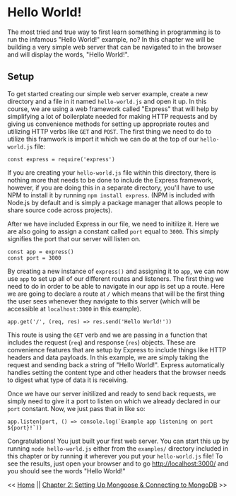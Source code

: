 # Hello World!

The most tried and true way to first learn something in programming is to run the infamous "Hello World!" example, no? In this chapter we will be building a very simple web server that can be navigated to in the browser and will display the words, "Hello World!".

## Setup

To get started creating our simple web server example, create a new directory and a file in it named `hello-world.js` and open it up. In this course, we are using a web framework called "Express" that will help by simplifying a lot of boilerplate needed for making HTTP requests and by giving us convenience methods for setting up appropriate routes and utilizing HTTP verbs like `GET` and `POST`. The first thing we need to do to utilize this framwork is import it which we can do at the top of our `hello-world.js` file:

```
const express = require('express')
```

If you are creating your `hello-world.js` file within this directory, there is nothing more that needs to be done to include the Express framework, however, if you are doing this in a separate directory, you'll have to use NPM to install it by running `npm install express`. (NPM is included with Node.js by default and is simply a package manager that allows people to share source code across projects).

After we have included Express in our file, we need to initilize it. Here we are also going to assign a constant called `port` equal to `3000`. This simply signifies the port that our server will listen on.

```
const app = express()
const port = 3000
```

By creating a new instance of `express()` and assigning it to `app`, we can now use `app` to set up all of our different routes and listeners. The first thing we need to do in order to be able to navigate in our app is set up a route. Here we are going to declare a route at `/` which means that will be the first thing the user sees whenever they navigate to this server (which will be accessible at `localhost:3000` in this example).

```
app.get('/', (req, res) => res.send('Hello World!'))
```

This route is using the `GET` verb and we are passing in a function that includes the request (`req`) and response (`res`) objects. These are convenience features that are setup by Express to include things like HTTP headers and data payloads. In this example, we are simply taking the request and sending back a string of "Hello World!". Express automatically handles setting the content type and other headers that the browser needs to digest what type of data it is receiving.

Once we have our server initilized and ready to send back requests, we simply need to give it a port to listen on which we already declared in our `port` constant. Now, we just pass that in like so:

```
app.listen(port, () => console.log(`Example app listening on port ${port}!`))
```

Congratulations! You just built your first web server. You can start this up by running `node hello-world.js` either from the `examples/` directory included in this chapter or by running it wherever you put your `hello-world.js` file! To see the results, just open your browser and to go [http://localhost:3000/](htto://localhost:3000) and you should see the words "Hello World!"

<< [Home](..) || [Chapter 2: Setting Up Mongoose & Connecting to MongoDB](Chapter_2) >>